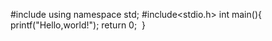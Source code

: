 #include<iostream>
using namespace std;
#include<stdio.h>
int main(){
  printf("Hello,world!");
  return 0;
  }
